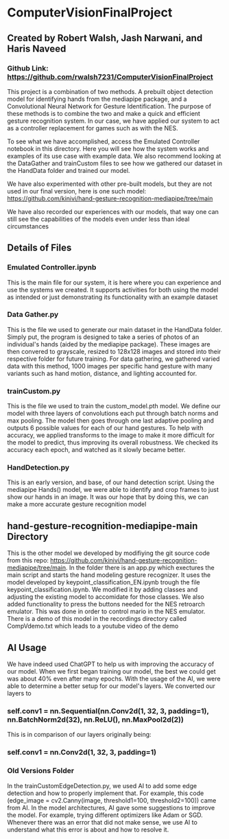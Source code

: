 # ComputerVisionFinalProject

## Created by Robert Walsh, Jash Narwani, and Haris Naveed

### Github Link: https://github.com/rwalsh7231/ComputerVisionFinalProject

This project is a combination of two methods. A prebuilt object detection model for identifying hands from the mediapipe package, and a Convolutional Neural Network for Gesture Identification.
The purpose of these methods is to combine the two and make a quick and efficient gesture recognition system. In our case, we have applied our system to act as a controller replacement for games such as with the NES.

To see what we have accomplished, access the Emulated Controller notebook in this directory. Here you will see how the system works and examples of its use case with example data.
We also recommend looking at the DataGather and trainCustom files to see how we gathered our dataset in the HandData folder and trained our model.

We have also experimented with other pre-built models, but they are not used in our final version, here is one such model: https://github.com/kinivi/hand-gesture-recognition-mediapipe/tree/main

We have also recorded our experiences with our models, that way one can still see the capabilities of the models even under less than ideal circumstances

## Details of Files

### Emulated Controller.ipynb

This is the main file for our system, it is here where you can experience and use the systems we created.
It supports activities for both using the model as intended or just demonstrating its functionality with an example dataset

### Data Gather.py

This is the file we used to generate our main dataset in the HandData folder. Simply put, the program is designed to take a series of photos of an individual's hands (aided by the mediapipe package).
These images are then convered to grayscale, resized to 128x128 images and stored into their respective folder for future training.
For data gathering, we gathered varied data with this method, 1000 images per specific hand gesture with many variants such as hand motion, distance, and lighting accounted for.

### trainCustom.py

This is the file we used to train the custom_model.pth model. We define our model with three layers of convolutions each put through batch norms and max pooling. The model then goes through one last adaptive pooling and outputs 6 possible values for each of our hand gestures.
To help with accuracy, we applied transforms to the image to make it more difficult for the model to predict, thus improving its overall robustness.
We checked its accuracy each epoch, and watched as it slowly became better.

### HandDetection.py

This is an early version, and base, of our hand detection script. Using the mediapipe Hands() model, we were able to identify and crop frames to just show our hands in an image. It was our hope that by doing this, we can make a more accurate gesture recognition model

## hand-gesture-recognition-mediapipe-main Directory

This is the other model we developed by modifiying the git source code from this repo: https://github.com/kinivi/hand-gesture-recognition-mediapipe/tree/main. In the folder there is an app.py which exectures the main script and starts the hand modeling gesture recognizer. It uses the model developed by keypoint_classification_EN.ipynb trough the file keypoint_classification.ipynb. We modified it by adding classes and adjusting the existing model to accomidate for those classes. We also added functionality to press the buttons needed for the NES retroarch emulator. This was done in order to control mario in the NES emulator. There is a demo of this model in the recordings directory called CompVdemo.txt which leads to a youtube video of the demo

## AI Usage

We have indeed used ChatGPT to help us with improving the accuracy of our model. When we first began training our model, the best we could get was about 40% even after many epochs.
With the usage of the AI, we were able to determine a better setup for our model's layers. We converted our layers to

### self.conv1 = nn.Sequential(nn.Conv2d(1, 32, 3, padding=1), nn.BatchNorm2d(32), nn.ReLU(), nn.MaxPool2d(2))

This is in comparison of our layers originally being:

### self.conv1 = nn.Conv2d(1, 32, 3, padding=1)

### Old Versions Folder

In the trainCustomEdgeDetection.py, we used AI to add some edge detection and how to properly implement that. For example, this code (edge_image = cv2.Canny(image, threshold1=100, threshold2=100)) came from AI. In the model architectures, AI gave some suggestions to improve the model. For example, trying different optimizers like Adam or SGD. Whenever there was an error that did not make sense, we use AI to understand what this error is about and how to resolve it.
